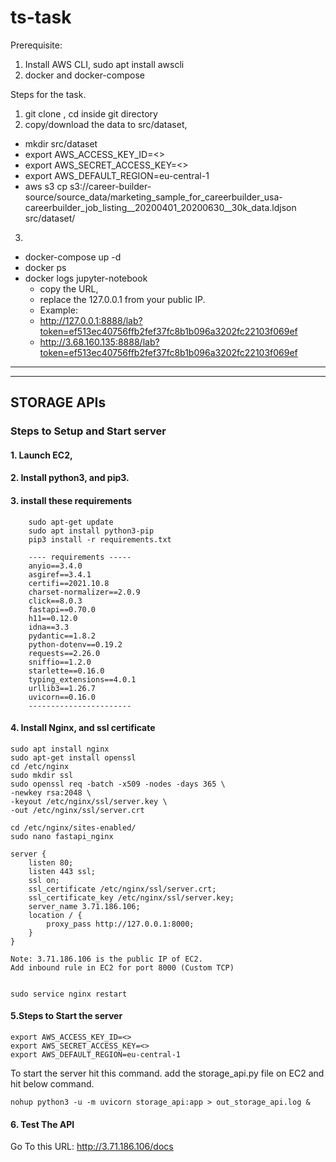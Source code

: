 # ts-task


Prerequisite: 
1. Install AWS CLI, 
sudo apt install awscli
2. docker and docker-compose

Steps for the task.
1. git clone , cd inside git directory
2. copy/download the data to src/dataset, 

- mkdir src/dataset
- export AWS_ACCESS_KEY_ID=<>
- export AWS_SECRET_ACCESS_KEY=<>
- export AWS_DEFAULT_REGION=eu-central-1
- aws s3 cp s3://career-builder-source/source_data/marketing_sample_for_careerbuilder_usa-careerbuilder_job_listing__20200401_20200630__30k_data.ldjson src/dataset/

3. 
 - docker-compose up -d
 - docker ps
 - docker logs jupyter-notebook
    - copy the URL,
    - replace the 127.0.0.1 from your public IP.
    - Example:
    - http://127.0.0.1:8888/lab?token=ef513ec40756ffb2fef37fc8b1b096a3202fc22103f069ef
    - http://3.68.160.135:8888/lab?token=ef513ec40756ffb2fef37fc8b1b096a3202fc22103f069ef



--------------------------------
--------------------------------

## STORAGE APIs

### Steps to Setup and Start server
#### 1. Launch EC2,
#### 2. Install python3, and pip3.
#### 3. install these requirements

```
    sudo apt-get update
    sudo apt install python3-pip
    pip3 install -r requirements.txt

    ---- requirements -----
    anyio==3.4.0
    asgiref==3.4.1
    certifi==2021.10.8
    charset-normalizer==2.0.9
    click==8.0.3
    fastapi==0.70.0
    h11==0.12.0
    idna==3.3
    pydantic==1.8.2
    python-dotenv==0.19.2
    requests==2.26.0
    sniffio==1.2.0
    starlette==0.16.0
    typing_extensions==4.0.1
    urllib3==1.26.7
    uvicorn==0.16.0
    -----------------------

```

#### 4. Install Nginx, and ssl certificate
```
sudo apt install nginx
sudo apt-get install openssl
cd /etc/nginx
sudo mkdir ssl
sudo openssl req -batch -x509 -nodes -days 365 \
-newkey rsa:2048 \
-keyout /etc/nginx/ssl/server.key \
-out /etc/nginx/ssl/server.crt

cd /etc/nginx/sites-enabled/
sudo nano fastapi_nginx

server {
    listen 80;
    listen 443 ssl;
    ssl on;
    ssl_certificate /etc/nginx/ssl/server.crt;
    ssl_certificate_key /etc/nginx/ssl/server.key;
    server_name 3.71.186.106;
    location / {
        proxy_pass http://127.0.0.1:8000;
    }
}

Note: 3.71.186.106 is the public IP of EC2.
Add inbound rule in EC2 for port 8000 (Custom TCP)


sudo service nginx restart
```

#### 5.Steps to Start the server

```
export AWS_ACCESS_KEY_ID=<>
export AWS_SECRET_ACCESS_KEY=<>
export AWS_DEFAULT_REGION=eu-central-1
```

To start the server hit this command.
add the storage_api.py file on EC2 and hit below command.
```
nohup python3 -u -m uvicorn storage_api:app > out_storage_api.log &
```


#### 6. Test The API
Go To this URL: http://3.71.186.106/docs
